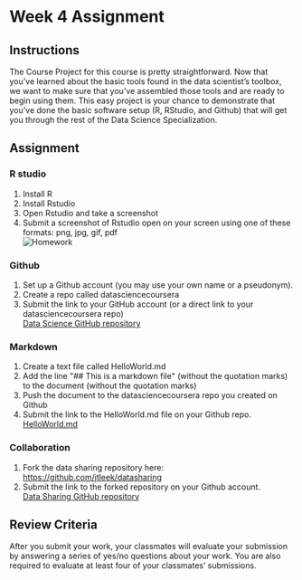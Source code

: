 # Week 4 Assignment

## Instructions
The Course Project for this course is pretty straightforward. Now that you’ve learned about the basic tools found in the data scientist’s toolbox, we want to make sure that you’ve assembled those tools and are ready to begin using them. This easy project is your chance to demonstrate that you’ve done the basic software setup (R, RStudio, and Github) that will get you through the rest of the Data Science Specialization.

## Assignment
### R studio
1. Install R 
2. Install Rstudio
3. Open Rstudio and take a screenshot
4. Submit a screenshot of Rstudio open on your screen using one of these formats: png, jpg, gif, pdf  
![Homework](https://github.com/wamber-aww/coursera-data-science/blob/master/Course1_DataScientistsToolbox/W4RstudioScreenShot.png)

### Github
1. Set up a Github account (you may use your own name or a pseudonym).
2. Create a repo called datasciencecoursera
3. Submit the link to your GitHub account (or a direct link to your datasciencecoursera repo)  
[Data Science GitHub repository](https://github.com/wamber-aww/coursera-data-science)

### Markdown
1. Create a text file called HelloWorld.md
2. Add the line "## This is a markdown file" (without the quotation marks) to the document (without the quotation marks)
3. Push the document to the datasciencecoursera repo you created on Github
4. Submit the link to the HelloWorld.md file on your Github repo.  
[HelloWorld.md](https://github.com/wamber-aww/coursera-data-science/blob/master/Course1_DataScientistsToolbox/HelloWorld.md)

### Collaboration
1. Fork the data sharing repository here: <https://github.com/jtleek/datasharing>
2. Submit the link to the forked repository on your Github account.  
[Data Sharing GitHub repository](https://github.com/wamber-aww/datasharing)

## Review Criteria
After you submit your work, your classmates will evaluate your submission by answering a series of yes/no questions about your work. You are also required to evaluate at least four of your classmates’ submissions.
